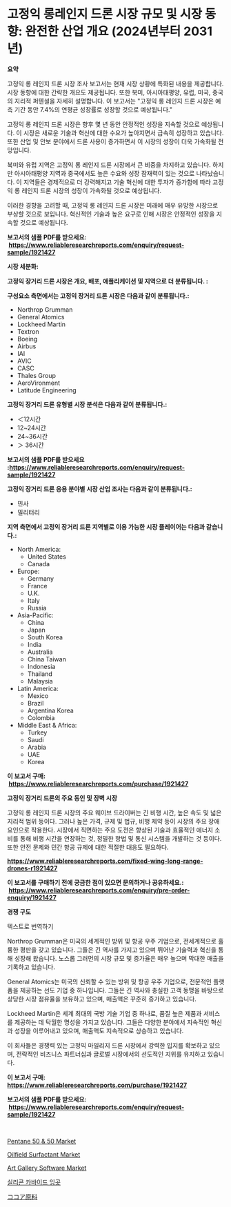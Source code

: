 <p><h1>고정익 롱레인지 드론 시장 규모 및 시장 동향: 완전한 산업 개요 (2024년부터 2031년)</h1></p><p><strong>요약</strong></p>
<p><p>고정익 롱 레인지 드론 시장 조사 보고서는 현재 시장 상황에 특화된 내용을 제공합니다. 시장 동향에 대한 간략한 개요도 제공됩니다. 또한 북미, 아시아태평양, 유럽, 미국, 중국의 지리적 퍼텐셜을 자세히 설명합니다. 이 보고서는 "고정익 롱 레인지 드론 시장은 예측 기간 동안 7.4%의 연평균 성장률로 성장할 것으로 예상됩니다."</p><p>고정익 롱 레인지 드론 시장은 향후 몇 년 동안 안정적인 성장을 지속할 것으로 예상됩니다. 이 시장은 새로운 기술과 혁신에 대한 수요가 높아지면서 급속히 성장하고 있습니다. 또한 산업 및 안보 분야에서 드론 사용이 증가하면서 이 시장의 성장이 더욱 가속화될 전망입니다.</p><p>북미와 유럽 지역은 고정익 롱 레인지 드론 시장에서 큰 비중을 차지하고 있습니다. 하지만 아시아태평양 지역과 중국에서도 높은 수요와 성장 잠재력이 있는 것으로 나타났습니다. 이 지역들은 경제적으로 더 강력해지고 기술 혁신에 대한 투자가 증가함에 따라 고정익 롱 레인지 드론 시장의 성장이 가속화될 것으로 예상됩니다.</p><p>이러한 경향을 고려할 때, 고정익 롱 레인지 드론 시장은 미래에 매우 유망한 시장으로 부상할 것으로 보입니다. 혁신적인 기술과 높은 요구로 인해 시장은 안정적인 성장을 지속할 것으로 예상됩니다.</p></p>
<p><strong>보고서의 샘플 PDF를 받으세요: &nbsp;<a href="https://www.reliableresearchreports.com/enquiry/request-sample/1921427">https://www.reliableresearchreports.com/enquiry/request-sample/1921427</a></strong></p>
<p><strong>시장 세분화:</strong></p>
<p><strong> 고정익 장거리 드론 시장은 개요, 배포, 애플리케이션 및 지역으로 더 분류됩니다. :</strong></p>
<p><strong>구성요소 측면에서는 고정익 장거리 드론 시장은 다음과 같이 분류됩니다.:</strong></p>
<p><ul><li>Northrop Grumman</li><li>General Atomics</li><li>Lockheed Martin</li><li>Textron</li><li>Boeing</li><li>Airbus</li><li>IAI</li><li>AVIC</li><li>CASC</li><li>Thales Group</li><li>AeroVironment</li><li>Latitude Engineering</li></ul></p>
<p><strong> 고정익 장거리 드론 유형별 시장 분석은 다음과 같이 분류됩니다.:</strong></p>
<p><ul><li>＜12시간</li><li>12~24시간</li><li>24~36시간</li><li>＞ 36시간</li></ul></p>
<p><strong>보고서의 샘플 PDF를 받으세요 :<a href="https://www.reliableresearchreports.com/enquiry/request-sample/1921427">https://www.reliableresearchreports.com/enquiry/request-sample/1921427</a></strong></p>
<p><strong> 고정익 장거리 드론 응용 분야별 시장 산업 조사는 다음과 같이 분류됩니다.:</strong></p>
<p><ul><li>민사</li><li>밀리터리</li></ul></p>
<p><strong>지역 측면에서 고정익 장거리 드론 지역별로 이용 가능한 시장 플레이어는 다음과 같습니다.:</strong></p>
<p><ul>
    <li>
        North America:
        <ul>
            <li>United States</li>
            <li>Canada</li>
        </ul>
    </li>
    <li>
        Europe:
        <ul>
            <li>Germany</li>
            <li>France</li>
            <li>U.K.</li>
            <li>Italy</li>
            <li>Russia</li>
        </ul>
    </li>
    <li>
        Asia-Pacific:
        <ul>
            <li>China</li>
            <li>Japan</li>
            <li>South Korea</li>
            <li>India</li>
            <li>Australia</li>
            <li>China Taiwan</li>
            <li>Indonesia</li>
            <li>Thailand</li>
            <li>Malaysia</li>
        </ul>
    </li>
    <li>
        Latin America:
        <ul>
            <li>Mexico</li>
            <li>Brazil</li>
            <li>Argentina Korea</li>
            <li>Colombia</li>
        </ul>
    </li>
    <li>
        Middle East & Africa:
        <ul>
            <li>Turkey</li>
            <li>Saudi</li>
            <li>Arabia</li>
            <li>UAE</li>
            <li>Korea</li>
        </ul>
    </li>
    </ul></p>
<p><strong>이 보고서 구매: &nbsp;<a href="https://www.reliableresearchreports.com/purchase/1921427">https://www.reliableresearchreports.com/purchase/1921427</a></strong></p>
<p><strong>고정익 장거리 드론의 주요 동인 및 장벽 시장</strong></p>
<p><p>고정익 롱 레인지 드론 시장의 주요 웨이브 드라이버는 긴 비행 시간, 높은 속도 및 넓은 지리적 범위 등이다. 그러나 높은 가격, 규제 및 법규, 비행 제약 등이 시장의 주요 장애 요인으로 작용한다. 시장에서 직면하는 주요 도전은 향상된 기술과 효율적인 에너지 소비를 통해 비행 시간을 연장하는 것, 정밀한 항법 및 통신 시스템을 개발하는 것 등이다. 또한 안전 문제와 민간 항공 규제에 대한 적절한 대응도 필요하다.</p></p>
<p><strong><a href="https://www.reliableresearchreports.com/fixed-wing-long-range-drones-r1921427">https://www.reliableresearchreports.com/fixed-wing-long-range-drones-r1921427</a></strong></p>
<p><strong>이 보고서를 구매하기 전에 궁금한 점이 있으면 문의하거나 공유하세요.: &nbsp;<a href="https://www.reliableresearchreports.com/enquiry/pre-order-enquiry/1921427">https://www.reliableresearchreports.com/enquiry/pre-order-enquiry/1921427</a></strong></p>
<p><strong>경쟁 구도</strong></p>
<p><p>텍스트로 번역하기</p><p>Northrop Grumman은 미국의 세계적인 방위 및 항공 우주 기업으로, 전세계적으로 훌륭한 평판을 갖고 있습니다. 그들은 긴 역사를 가지고 있으며 뛰어난 기술력과 혁신을 통해 성장해 왔습니다. 노스롭 그러먼의 시장 규모 및 증가율은 매우 높으며 막대한 매출을 기록하고 있습니다.</p><p>General Atomics는 미국의 신뢰할 수 있는 방위 및 항공 우주 기업으로, 전문적인 플랫폼을 제공하는 선도 기업 중 하나입니다. 그들은 긴 역사와 충실한 고객 동맹을 바탕으로 상당한 시장 점유율을 보유하고 있으며, 매출액은 꾸준히 증가하고 있습니다.</p><p>Lockheed Martin은 세계 최대의 국방 기술 기업 중 하나로, 품질 높은 제품과 서비스를 제공하는 데 탁월한 명성을 가지고 있습니다. 그들은 다양한 분야에서 지속적인 혁신과 성장을 이루어내고 있으며, 매출액도 지속적으로 상승하고 있습니다.</p><p>이 회사들은 경쟁력 있는 고정익 마일리지 드론 시장에서 강력한 입지를 확보하고 있으며, 전략적인 비즈니스 파트너십과 글로벌 시장에서의 선도적인 지위를 유지하고 있습니다.</p></p>
<p><strong>이 보고서 구매: &nbsp; <a href="https://www.reliableresearchreports.com/purchase/1921427">https://www.reliableresearchreports.com/purchase/1921427</a></strong></p>
<p><strong>보고서의 샘플 PDF를 받으세요: &nbsp;<a href="https://www.reliableresearchreports.com/enquiry/request-sample/1921427">https://www.reliableresearchreports.com/enquiry/request-sample/1921427</a></strong><strong></strong></p>
<p>&nbsp;</p>
<p><p><a href="https://cute-banjo-8ca.notion.site/Pentane-50-50-Market-Report-Reveals-the-Latest-Trends-And-Growth-Opportunities-of-this-Market-19b78c65f9b14a2f958c6c2be65a9beb">Pentane 50 & 50 Market</a></p><p><a href="https://issuu.com/reportprime-2/docs/oilfield-surfactant-market-size-2030.pptx">Oilfield Surfactant Market</a></p><p><a href="https://github.com/markusgodoy/Market-Research-Report-List-3/blob/main/art-gallery-software-market.md">Art Gallery Software Market</a></p><p><a href="https://medium.com/@willislebsack/%EC%8B%A4%EB%A6%AC%EC%BD%98-%EC%B9%B4%EB%B0%94%EC%9D%B4%EB%93%9C-%EC%9D%B8%EA%B3%A0-%EC%8B%9C%EC%9E%A5-%EA%B7%9C%EB%AA%A8%EB%8A%94-%EA%B8%80%EB%A1%9C%EB%B2%8C-%EC%82%B0%EC%97%85%EC%97%90%EC%84%9C-%EC%B5%9C%EA%B3%A0%EC%9D%98-%EB%A7%88%EC%BC%80%ED%8C%85-%EC%B1%84%EB%84%90%EC%9D%84-%EB%B3%B4%EC%97%AC%EC%A4%8D%EB%8B%88%EB%8B%A4-b47a03ea74e1">실리콘 카바이드 잉곳</a></p><p><a href="https://github.com/roulaayoub-saad/Market-Research-Report-List-1/blob/main/535327352897.md">ココア原料</a></p></p>